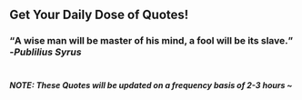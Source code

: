 ## Get Your Daily Dose of Quotes!
### <q>A wise man will be master of his mind, a fool will be its slave.</q> -<em>Publilius Syrus</em> <br><br>
##### NOTE: These Quotes will be updated on a frequency basis of 2-3 hours ~
